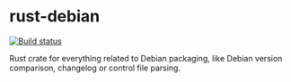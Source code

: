 # rust-debian

[![Build status](https://api.travis-ci.org/docopt/docopt.rs.svg)](https://travis-ci.org/docopt/docopt.rs)

Rust crate for everything related to Debian packaging, like Debian version comparison, changelog or control file parsing.

